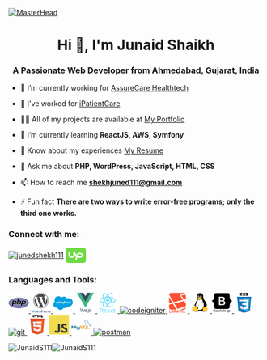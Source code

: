 [![MasterHead](https://raw.githubusercontent.com/PolarBearGG/PolarBearGG/master/web-developer.gif)](https://raw.githubusercontent.com/PolarBearGG/PolarBearGG/master/web-developer.gif)
<h1 align="center">Hi 👋, I'm Junaid Shaikh</h1>
<h3 align="center">A Passionate Web Developer from Ahmedabad, Gujarat, India</h3>


- 🔭 I’m currently working for [AssureCare Healthtech](https://assurecare.com)
- 🔭 I've worked for [iPatientCare](https://ipatientcare.com/)

- 👨‍💻 All of my projects are available at [My Portfolio](https://github.com/JunaidS111)

- 🌱 I’m currently learning **ReactJS, AWS, Symfony**

- 📄 Know about my experiences [My Resume](#) 


- 💬 Ask me about **PHP, WordPress, JavaScript, HTML, CSS**

- 📫 How to reach me **shekhjuned111@gmail.com**



- ⚡ Fun fact **There are two ways to write error-free programs; only the third one works.**

<h3 align="left">Connect with me:</h3>
<p align="left">
<a href="https://www.linkedin.com/in/junedshekh111/" target="blank"><img align="center" src="https://raw.githubusercontent.com/rahuldkjain/github-profile-readme-generator/master/src/images/icons/Social/linked-in-alt.svg" alt="junedshekh111" height="30" width="40" /></a>
<a href="https://www.upwork.com/freelancers/~01fa64b6397f16f802" target="blank"><img align="center" src="https://raw.githubusercontent.com/edent/SuperTinyIcons/784bea3c3aba6ca5173e3e172d0f5507e7714230/images/svg/upwork.svg" height="30" width="40" /></a>
</p>

<h3 align="left">Languages and Tools:</h3>
<p align="left"> 
	<a href="https://www.php.net/" target="_blank" rel="noreferrer"> <img src="https://github.com/devicons/devicon/blob/master/icons/php/php-original.svg" alt="php" width="40" height="40"/> </a>
  <a href="https://www.wordpress.org/" target="_blank" rel="noreferrer"> <img src="https://github.com/devicons/devicon/blob/master/icons/wordpress/wordpress-original.svg" alt="wordpress" width="40" height="40"/> </a>
  <a href="https://www.salesforce.com/" target="_blank" rel="noreferrer"> <img src="https://github.com/devicons/devicon/blob/master/icons/salesforce/salesforce-original.svg" alt="salesforce" width="40" height="40"/> </a>
  <a href="https://vuejs.org/" target="_blank" rel="noreferrer"> <img src="https://raw.githubusercontent.com/devicons/devicon/master/icons/vuejs/vuejs-original-wordmark.svg" alt="vuejs" width="40" height="40"/> </a> 
  <a href="https://reactjs.org/" target="_blank" rel="noreferrer"> <img src="https://github.com/devicons/devicon/blob/master/icons/react/react-original-wordmark.svg" alt="reactjs" width="40" height="40"/> </a> 
  <a href="https://codeigniter.com" target="_blank" rel="noreferrer"> <img src="https://cdn.worldvectorlogo.com/logos/codeigniter.svg" alt="codeigniter" width="40" height="40"/> </a> 
  <a href="https://laravel.com/" target="_blank" rel="noreferrer"> <img src="https://raw.githubusercontent.com/devicons/devicon/master/icons/laravel/laravel-plain-wordmark.svg" alt="laravel" width="40" height="40"/> </a>
  <a href="https://www.linux.org/" target="_blank" rel="noreferrer"> <img src="https://raw.githubusercontent.com/devicons/devicon/master/icons/linux/linux-original.svg" alt="linux" width="40" height="40"/> </a>
  <a href="https://getbootstrap.com" target="_blank" rel="noreferrer"> <img src="https://raw.githubusercontent.com/devicons/devicon/master/icons/bootstrap/bootstrap-plain-wordmark.svg" alt="bootstrap" width="40" height="40"/> </a> 
	<a href="https://www.w3schools.com/css/" target="_blank" rel="noreferrer"> <img src="https://raw.githubusercontent.com/devicons/devicon/master/icons/css3/css3-original-wordmark.svg" alt="css3" width="40" height="40"/> </a> 
	<a href="https://git-scm.com/" target="_blank" rel="noreferrer"> <img src="https://www.vectorlogo.zone/logos/git-scm/git-scm-icon.svg" alt="git" width="40" height="40"/> </a> 
	<a href="https://www.w3.org/html/" target="_blank" rel="noreferrer"> <img src="https://raw.githubusercontent.com/devicons/devicon/master/icons/html5/html5-original-wordmark.svg" alt="html5" width="40" height="40"/> </a> 
	<a href="https://developer.mozilla.org/en-US/docs/Web/JavaScript" target="_blank" rel="noreferrer"> <img src="https://raw.githubusercontent.com/devicons/devicon/master/icons/javascript/javascript-original.svg" alt="javascript" width="40" height="40"/> </a> 
	<a href="https://www.mysql.com/" target="_blank" rel="noreferrer"> <img src="https://raw.githubusercontent.com/devicons/devicon/master/icons/mysql/mysql-original-wordmark.svg" alt="mysql" width="40" height="40"/> </a> 
	<a href="https://postman.com" target="_blank" rel="noreferrer"> <img src="https://www.vectorlogo.zone/logos/getpostman/getpostman-icon.svg" alt="postman" width="40" height="40"/> </a> 
	</p>

<p><img align="left" src="https://github-readme-stats.vercel.app/api/top-langs?username=JunaidS111&show_icons=true&locale=en&layout=compact" alt="JunaidS111" /></p>

<p>&nbsp;<img align="left" src="https://github-readme-stats.vercel.app/api?username=JunaidS111&show_icons=true&locale=en" alt="JunaidS111" /></p>

